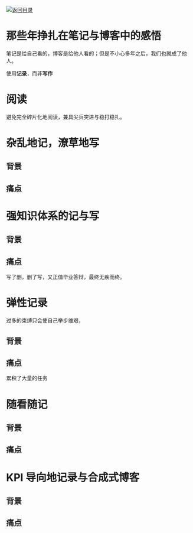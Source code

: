 [![返回目录](https://parg.co/U0e)](https://parg.co/U0X)

# 那些年挣扎在笔记与博客中的感悟

笔记是给自己看的，博客是给他人看的；但是不小心多年之后，我们也就成了他人。

使用**记录**，而非**写作**

# 阅读

避免完全碎片化地阅读，兼具尖兵突进与稳打稳扎。

# 杂乱地记，潦草地写

## 背景

## 痛点

# 强知识体系的记与写

## 背景

## 痛点

写了删，删了写，又正值毕业答辩，最终无疾而终。

# 弹性记录

过多的束缚只会使自己举步维艰，

## 背景

## 痛点

累积了大量的任务

# 随看随记

## 背景

## 痛点

# KPI 导向地记录与合成式博客

## 背景

## 痛点
